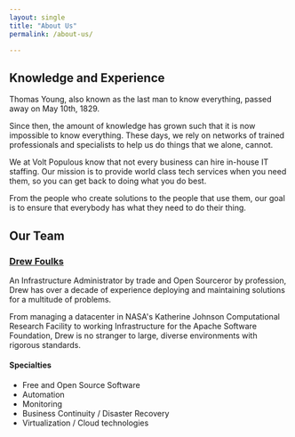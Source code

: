 ```yaml
---
layout: single
title: "About Us"
permalink: /about-us/

---
```


## Knowledge and Experience
Thomas Young, also known as the last man to know everything, passed away on May 10th, 1829. 

Since then, the amount of knowledge has grown such that it is now impossible to know everything. These days, we rely on networks of trained professionals and specialists to help us do things that we alone, cannot.

We at Volt Populous know that not every business can hire in-house IT staffing. Our mission is to provide world class tech services when you need them, so you can get back to doing what you do best.

From the people who create solutions to the people that use them, our goal is to ensure that everybody has what they need to do their thing.

## Our Team

### [Drew Foulks](https://linkedin.com/in/andrewfoulks)

An Infrastructure Administrator by trade and Open Sourceror by profession, Drew has over a decade of experience deploying and maintaining solutions for a multitude of problems.

From managing a datacenter in NASA's Katherine Johnson Computational Research Facility to working Infrastructure for the Apache Software Foundation, Drew is no stranger to large, diverse environments with rigorous standards.

#### Specialties
  * Free and Open Source Software
  * Automation
  * Monitoring
  * Business Continuity / Disaster Recovery
  * Virtualization / Cloud technologies
